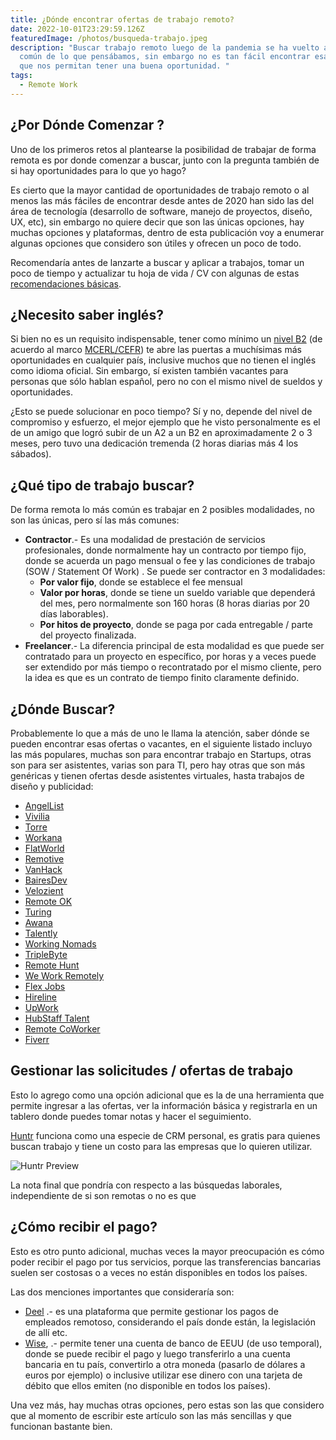 ```yaml
---
title: ¿Dónde encontrar ofertas de trabajo remoto?
date: 2022-10-01T23:29:59.126Z
featuredImage: /photos/busqueda-trabajo.jpeg
description: "Buscar trabajo remoto luego de la pandemia se ha vuelto algo más
  común de lo que pensábamos, sin embargo no es tan fácil encontrar esas ofertas
  que nos permitan tener una buena oportunidad. "
tags:
  - Remote Work
---
```

## ¿Por Dónde Comenzar ?
Uno de los primeros retos al plantearse la posibilidad de trabajar de forma remota es por don﻿de comenzar a buscar, junto con la pregunta también de si hay oportunidades para lo que yo hago?

Es cierto que la mayor cantidad de oportunidades de trabajo remoto o al menos las más fáciles de encontrar desde antes de 2020 han sido las del área de tecnología (desarrollo de software, manejo de proyectos, diseño, UX, etc), sin embargo no quiere decir que son las únicas opciones, hay muchas opciones y plataformas, dentro de esta publicación voy a enumerar algunas opciones que considero son útiles y ofrecen un poco de todo.

Recomendaría antes de lanzarte a buscar y aplicar a trabajos, tomar un poco de tiempo y actualizar tu hoja de vida / CV con algunas de estas [recomendaciones básicas](/2022-03-24-tips-para-mejorar-tu-cv-y-mostrar-mejor-tus-capacidades/).

## ¿Necesito saber inglés?
Si bien no es un requisito indispensable, tener como mínimo un [nivel B2](https://www.britishcouncil.es/ingles/niveles/b2) (de acuerdo al marco [MCERL/CEFR](https://es.wikipedia.org/wiki/Marco_Com%C3%BAn_Europeo_de_Referencia_para_las_lenguas)) te abre las puertas a muchísimas más oportunidades en cualquier país, inclusive muchos que no tienen el inglés como idioma oficial.  Sin embargo, sí existen también vacantes para personas que sólo hablan español, pero no con el mismo nivel de sueldos y oportunidades.

¿Esto se puede solucionar en poco tiempo? Sí y no, depende del nivel de compromiso y esfuerzo, el mejor ejemplo que he visto personalmente es el de un amigo que logró subir de un A2 a un B2 en aproximadamente 2 o 3 meses, pero tuvo una dedicación tremenda (2 horas diarias más 4 los sábados).

## ¿Qué tipo de trabajo buscar?
De forma remota lo más común es trabajar en 2 posibles modalidades, no son las únicas, pero sí las más comunes:
- **Contractor**.- Es una modalidad de prestación de servicios profesionales, donde normalmente hay un contracto por tiempo fijo, donde se acuerda un pago mensual o fee y las condiciones de trabajo (SOW / Statement Of Work) .  Se puede ser contractor en 3 modalidades:
	- **Por valor fijo**, donde se establece el fee mensual
	- **Valor por horas**, donde se tiene un sueldo variable que dependerá del mes, pero normalmente son 160 horas (8 horas diarias por 20 días laborables).
	- **Por hitos de proyecto**, donde se paga por cada entregable / parte del proyecto finalizada.
- **Freelancer**.- La diferencia principal de esta modalidad es que puede ser contratado para un proyecto en específico, por horas y a veces puede ser extendido por más tiempo o recontratado por el mismo cliente, pero la idea es que es un contrato de tiempo finito claramente definido.

## ¿Dónde Buscar?
Probablemente lo que a más de uno le llama la atención, saber dónde se pueden encontrar esas ofertas o vacantes, en el siguiente listado incluyo las más populares, muchas son para encontrar trabajo en Startups, otras son para ser asistentes, varias son para TI, pero hay otras que son más genéricas y tienen ofertas desde asistentes virtuales, hasta trabajos de diseño y publicidad:

* [AngelList](https://angel.co)
* [Vivilia](https://vivilia.com/)
* [Torre](https://torre.co/)
* [Workana](https://www.workana.com/es/)
* [FlatWorld](https://flatworld.co/)
* [Remotive](https://remotive.com/)
* [VanHack](https://vanhack.com/)
* [BairesDev](https://jobs.bairesdev.com/)
* [Velozient](https://velozient.com/careers/)
* [Remote OK](https://remoteok.io/)
* [Turing](https://www.turing.com/)
* [Awana](https://www.awana.io/job-openings)
* [Talently](https://talently.tech/)
* [Working Nomads](https://workingnomads.co/)
* [TripleByte](https://triplebyte.com)
* [Remote Hunt](https://remotehunt.com)
* [We Work Remotely](https://weworkremotely.com)
* [Flex Jobs](https://flexjobs.com)
* [Hireline](https://hireline.io/)
* [UpWork](https://www.upwork.com/)
* [HubStaff Talent](https://talent.hubstaff.com/)
* [Remote CoWorker](https://remotecoworker.com/)
* [Fiverr](https://www.fiverr.com/)

## Gestionar las solicitudes / ofertas de trabajo
Esto lo agrego como una opción adicional que es la de una herramienta que permite ingresar a las ofertas, ver la información básica y registrarla en un tablero donde puedes tomar notas y hacer el seguimiento.

[Huntr](https://huntr.co/) funciona como una especie de CRM personal, es gratis para quienes buscan trabajo y tiene un costo para las empresas que lo quieren utilizar.

![Huntr Preview](https://huntr.co/images/discovery-hero-new.png)

La nota final que pondría con respecto a las búsquedas laborales, independiente de si son remotas o no es que

## ¿Cómo recibir el pago?
Esto es otro punto adicional, muchas veces la mayor preocupación es cómo poder recibir el pago por tus servicios, porque las transferencias bancarias suelen ser costosas o a veces no están disponibles en todos los países.

Las dos menciones importantes que consideraría son:
- [Deel](https://deel.com/referrals/Ivan-v5m9Bzw5) .- es una plataforma que permite gestionar los pagos de empleados remotoso, considerando el país donde están, la legislación de allí etc.
- [Wise](https://wise.com/invite/u/ivanc1094), .- permite tener una cuenta de banco de EEUU (de uso temporal), donde se puede recibir el pago y luego transferirlo a una cuenta bancaria en tu país, convertirlo a otra moneda (pasarlo de dólares a euros por ejemplo) o inclusive utilizar ese dinero con una tarjeta de débito que ellos emiten (no disponible en todos los países).

Una vez más, hay muchas otras opciones, pero estas son las que considero que al momento de escribir este artículo son las más sencillas y que funcionan bastante bien.